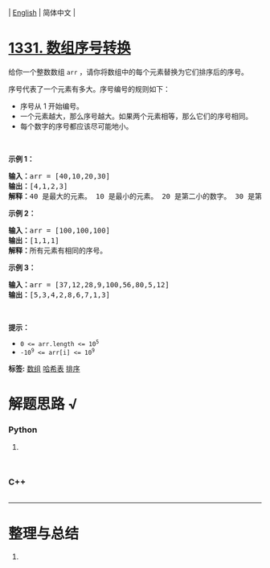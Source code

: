 | [English](README_EN.md) | 简体中文 |

# [1331. 数组序号转换](https://leetcode.cn/problems/rank-transform-of-an-array)
<p>给你一个整数数组&nbsp;<code>arr</code> ，请你将数组中的每个元素替换为它们排序后的序号。</p>

<p>序号代表了一个元素有多大。序号编号的规则如下：</p>

<ul>
	<li>序号从 1 开始编号。</li>
	<li>一个元素越大，那么序号越大。如果两个元素相等，那么它们的序号相同。</li>
	<li>每个数字的序号都应该尽可能地小。</li>
</ul>

<p>&nbsp;</p>

<p><strong>示例 1：</strong></p>

<pre><strong>输入：</strong>arr = [40,10,20,30]
<strong>输出：</strong>[4,1,2,3]
<strong>解释：</strong>40 是最大的元素。 10 是最小的元素。 20 是第二小的数字。 30 是第三小的数字。</pre>

<p><strong>示例 2：</strong></p>

<pre><strong>输入：</strong>arr = [100,100,100]
<strong>输出：</strong>[1,1,1]
<strong>解释：</strong>所有元素有相同的序号。
</pre>

<p><strong>示例 3：</strong></p>

<pre><strong>输入：</strong>arr = [37,12,28,9,100,56,80,5,12]
<strong>输出：</strong>[5,3,4,2,8,6,7,1,3]
</pre>

<p>&nbsp;</p>

<p><strong>提示：</strong></p>

<ul>
	<li><code>0 &lt;= arr.length &lt;= 10<sup>5</sup></code></li>
	<li><code>-10<sup>9</sup>&nbsp;&lt;= arr[i] &lt;= 10<sup>9</sup></code></li>
</ul>

**标签:**  [数组](https://leetcode.cn/tag/array) [哈希表](https://leetcode.cn/tag/hash-table) [排序](https://leetcode.cn/tag/sorting) 
# 解题思路 √

### Python

1. 

```python

```


```python

```

### C++

```cpp

```

---



# 整理与总结

1. 